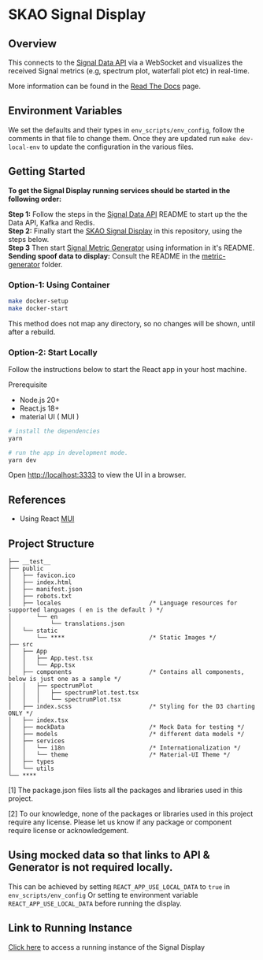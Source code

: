 # SKAO Signal Display

## Overview

This connects to the [Signal Data API](https://gitlab.com/ska-telescope/ska-sdp-qa-data-api) via a WebSocket and visualizes the received Signal metrics (e.g, spectrum plot, waterfall plot etc) in real-time.

More information can be found in the [Read The Docs](https://developer.skao.int/projects/ska-sdp-qa-data-api/en/latest/index.html) page.

## Environment Variables

We set the defaults and their types in `env_scripts/env_config`, follow the comments
in that file to change them. Once they are updated run `make dev-local-env` to update
the configuration in the various files.

## Getting Started

**To get the Signal Display running services should be started in the following order:**

**Step 1:** Follow the steps in the [Signal Data API](https://gitlab.com/ska-telescope/ska-sdp-qa-data-api) README to start up the the Data API, Kafka and Redis.\
**Step 2:** Finally start the [SKAO Signal Display](https://gitlab.com/ska-telescope/sdp/ska-sdp-qa-display) in this repository, using the steps below.\
**Step 3** Then start [Signal Metric Generator](https://gitlab.com/ska-telescope/ska-sdp-qa-metric-generator) using information in it's README.\
**Sending spoof data to display:** Consult the README in the [metric-generator](https://gitlab.com/ska-telescope/ska-sdp-qa-metric-generator/-/tree/main/metric-generator) folder.

### Option-1: Using Container

```bash
make docker-setup
make docker-start
```

This method does not map any directory, so no changes will be shown, until after a rebuild.

### Option-2: Start Locally

Follow the instructions below to start the React app in your host machine.

Prerequisite

- Node.js 20+
- React.js 18+
- material UI ( MUI )

```bash
# install the dependencies
yarn

# run the app in development mode.
yarn dev
```

Open [http://localhost:3333](http://localhost:3333) to view the UI in a browser.

## References

- Using React [MUI](https://mui.com)

## Project Structure

```
├── __test__
├── public
│   ├── favicon.ico
│   ├── index.html
│   ├── manifest.json
│   ├── robots.txt
│   ├── locales                         /* Language resources for supported languages ( en is the default ) */
│       └── en
│           └── translations.json
│   └── static
│       └── ****                        /* Static Images */
├── src
│   ├── App
│   │   ├── App.test.tsx
│   │   └── App.tsx
│   ├── components                      /* Contains all components, below is just one as a sample */
│   │   ├── spectrumPlot
│   │   │   ├── spectrumPlot.test.tsx
│   │   │   └── spectrumPlot.tsx
│   ├── index.scss                      /* Styling for the D3 charting ONLY */
│   ├── index.tsx
│   ├── mockData                        /* Mock Data for testing */
│   ├── models                          /* different data models */
│   ├── services
│   │   └── i18n                        /* Internationalization */
│   │   └── theme                       /* Material-UI Theme */
│   ├── types
│   └── utils
└── ****
```

[1] The package.json files lists all the packages and libraries used in this project.

[2] To our knowledge, none of the packages or libraries used in this project require any license. Please let us know if any package or component require license or acknowledgement.

## Using mocked data so that links to API & Generator is not required locally.

This can be achieved by setting `REACT_APP_USE_LOCAL_DATA` to `true` in `env_scripts/env_config` Or
setting te environment variable `REACT_APP_USE_LOCAL_DATA` before running the display.

## Link to Running Instance

[Click here](https://sdhp.stfc.skao.int/dp-naledi/qa/display/) to access a running instance of the Signal Display
